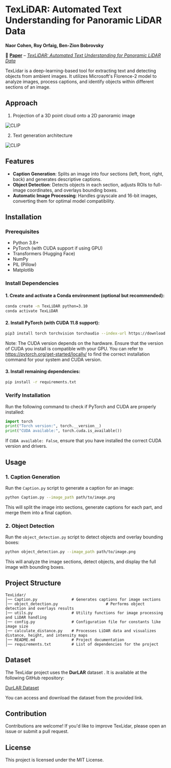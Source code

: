 # TexLiDAR: Automated Text Understanding for Panoramic LiDAR Data
**Naor Cohen, Roy Orfaig, Ben-Zion Bobrovsky**

📄 [**Paper**](URL_HERE) – *[TexLiDAR: Automated Text Understanding for Panoramic LiDAR Data](https://arxiv.org/abs/2502.04385)*


TexLidar is a deep-learning-based tool for extracting text and detecting objects from ambient images. It utilizes Microsoft's Florence-2 model to analyze images, process captions, and identify objects within different sections of an image.  

## Approach

1. Projection of a 3D point cloud onto a 2D panoramic image

 ![CLIP](/image/2D_3D_PC.png)
 
2. Text generation architecture

 ![CLIP](/image/Architecture.png)

## Features  

- **Caption Generation**: Splits an image into four sections (left, front, right, back) and generates descriptive captions.  
- **Object Detection**: Detects objects in each section, adjusts ROIs to full-image coordinates, and overlays bounding boxes.  
- **Automatic Image Processing**: Handles grayscale and 16-bit images, converting them for optimal model compatibility.  

## Installation

### Prerequisites  
- Python 3.8+  
- PyTorch (with CUDA support if using GPU)  
- Transformers (Hugging Face)  
- NumPy  
- PIL (Pillow)  
- Matplotlib  

### Install Dependencies  
#### 1. Create and activate a Conda environment (optional but recommended):  
```bash
conda create -n TexLiDAR python=3.10
conda activate TexLiDAR
```

#### 2. Install PyTorch (with CUDA 11.8 support):  
```bash
pip3 install torch torchvision torchaudio --index-url https://download.pytorch.org/whl/cu118
```
 Note: The CUDA version depends on the hardware. Ensure that the version of CUDA you install is compatible with your GPU.
 You can refer to https://pytorch.org/get-started/locally/ to find the correct installation command for your system and CUDA version.


#### 3. Install remaining dependencies:  
```bash
pip install -r requirements.txt
```

### Verify Installation  
Run the following command to check if PyTorch and CUDA are properly installed:  
```python
import torch
print("Torch version:", torch.__version__)
print("CUDA available:", torch.cuda.is_available())
```
If `CUDA available: False`, ensure that you have installed the correct CUDA version and drivers.

## Usage  

### 1. Caption Generation  
Run the `Caption.py` script to generate a caption for an image:  
```bash
python Caption.py --image_path path/to/image.png
```
This will split the image into sections, generate captions for each part, and merge them into a final caption.  

### 2. Object Detection  
Run the `object_detection.py` script to detect objects and overlay bounding boxes:  
```bash
python object_detection.py --image_path path/to/image.png
```
This will analyze the image sections, detect objects, and display the full image with bounding boxes.  

## Project Structure  

```
TexLidar/
│── Caption.py               # Generates captions for image sections
│── object_detection.py                     # Performs object detection and overlays results
│── utils.py                 # Utility functions for image processing and LiDAR handling
│── config.py                # Configuration file for constants like image size
│── calculate_distance.py    # Processes LiDAR data and visualizes distance, height, and intensity maps
│── README.md                # Project documentation
│── requirements.txt         # List of dependencies for the project
```

## Dataset

The TexLidar project uses the **DurLAR** dataset . It is available at the following GitHub repository:

[DurLAR Dataset](https://github.com/l1997i/DurLAR)

You can access and download the dataset from the provided link.

## Contribution  

Contributions are welcome! If you'd like to improve TexLidar, please open an issue or submit a pull request.  

## License  

This project is licensed under the MIT License.  

